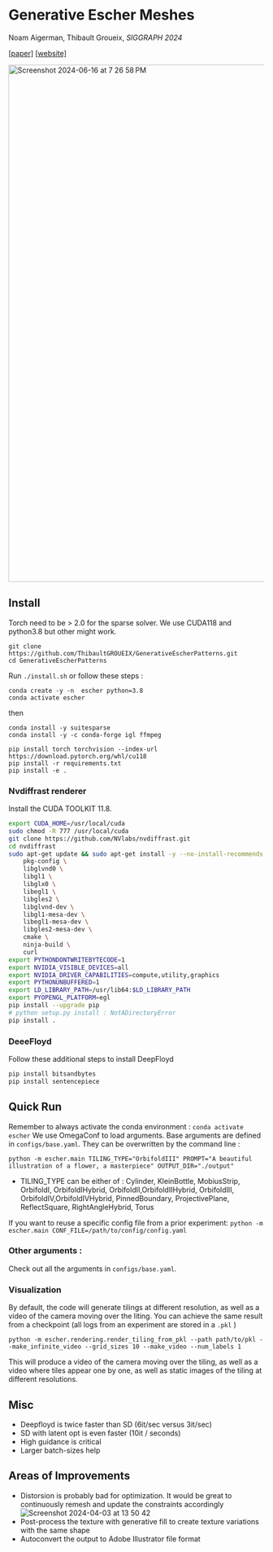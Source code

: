 # **Generative Escher Meshes**
Noam Aigerman, Thibault Groueix, _SIGGRAPH 2024_

[[paper]](https://arxiv.org/abs/2309.14564) [[website]](https://imagine.enpc.fr/~groueixt/escher) 

<img width="1016" alt="Screenshot 2024-06-16 at 7 26 58 PM" src="https://github.com/ThibaultGROUEIX/GenerativeEscherPatterns/assets/11445067/b44013bb-fb3c-408e-9516-fe9ae6e5cad1">




## Install

Torch need to be > 2.0 for the sparse solver.
We use CUDA118 and python3.8 but other might work.

```
git clone https://github.com/ThibaultGROUEIX/GenerativeEscherPatterns.git
cd GenerativeEscherPatterns
```

Run `./install.sh` or follow these steps :

```
conda create -y -n  escher python=3.8
conda activate escher
```

then

```
conda install -y suitesparse
conda install -y -c conda-forge igl ffmpeg

pip install torch torchvision --index-url https://download.pytorch.org/whl/cu118
pip install -r requirements.txt
pip install -e .
```

### Nvdiffrast renderer
Install the CUDA TOOLKIT 11.8.
```sh
export CUDA_HOME=/usr/local/cuda
sudo chmod -R 777 /usr/local/cuda 
git clone https://github.com/NVlabs/nvdiffrast.git
cd nvdiffrast
sudo apt-get update && sudo apt-get install -y --no-install-recommends \
    pkg-config \
    libglvnd0 \
    libgl1 \
    libglx0 \
    libegl1 \
    libgles2 \
    libglvnd-dev \
    libgl1-mesa-dev \
    libegl1-mesa-dev \
    libgles2-mesa-dev \
    cmake \
    ninja-build \
    curl
export PYTHONDONTWRITEBYTECODE=1
export NVIDIA_VISIBLE_DEVICES=all
export NVIDIA_DRIVER_CAPABILITIES=compute,utility,graphics
export PYTHONUNBUFFERED=1
export LD_LIBRARY_PATH=/usr/lib64:$LD_LIBRARY_PATH
export PYOPENGL_PLATFORM=egl
pip install --upgrade pip
# python setup.py install : NotADirectoryError
pip install .
```

### DeeeFloyd

Follow these additional steps to install DeepFloyd
```sh
pip install bitsandbytes
pip install sentencepiece
``` 

## Quick Run

Remember to always activate the conda environment : `conda activate escher`
We use OmegaConf to load arguments. Base arguments are defined in `configs/base.yaml`. They can be overwritten by the command line :
```
python -m escher.main TILING_TYPE="OrbifoldIII" PROMPT="A beautiful illustration of a flower, a masterpiece" OUTPUT_DIR="./output"
```

* TILING_TYPE can be either of : Cylinder, KleinBottle, MobiusStrip, OrbifoldI, OrbifoldIHybrid, OrbifoldII,OrbifoldIIHybrid, OrbifoldIII, OrbifoldIV,OrbifoldIVHybrid, PinnedBoundary, ProjectivePlane, ReflectSquare, RightAngleHybrid, Torus


If you want to reuse a specific config file from a prior experiment:
```python -m escher.main CONF_FILE=/path/to/config/config.yaml```

### Other arguments :
Check out all the arguments in `configs/base.yaml`. 


### Visualization 
By default, the code will generate tilings at different resolution, as well as a video of the camera moving over the liting. You can achieve the same result from a checkpoint (all logs from an experiment are stored in a `.pkl` )

```
python -m escher.rendering.render_tiling_from_pkl --path path/to/pkl --make_infinite_video --grid_sizes 10 --make_video --num_labels 1
```
This will produce a video of the camera moving over the tiling, as well as a video where tiles appear one by one, as well as static images of the tiling at different resolutions.

## Misc
* Deepfloyd is twice faster than SD (6it/sec versus 3it/sec)
* SD with latent opt is even faster (10it / seconds)
* High guidance is critical
* Larger batch-sizes help

## Areas of Improvements
* Distorsion is probably bad for optimization. It would be great to continuously remesh and update the constraints accordingly
 ![Screenshot 2024-04-03 at 13 50 42](https://github.com/ThibaultGROUEIX/GenerativeEscherPatterns/assets/11445067/877d74b9-8d0f-472d-835e-bab4884eedb7)
* Post-process the texture with generative fill to create texture variations with the same shape
* Autoconvert the output to Adobe Illustrator file format

